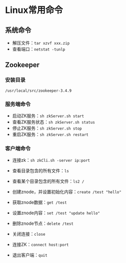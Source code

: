 # Linux常用命令

## 系统命令

- 解压文件：`tar xzvf xxx.zip`
- 查看端口：`netstat -tunlp`





## Zookeeper

### 安装目录

`/usr/local/src/zookeeper-3.4.9`

### 服务端命令

- 启动ZK服务：`sh zkServer.sh start`
- 查看ZK服务状态：`sh zkServer.sh status`
- 停止ZK服务：`sh zkServer.sh stop`
- 重启ZK服务：`sh zkServer.sh restart`

### 客户端命令

- 连接zk：`sh zkCli.sh -server ip:port`
- 查看目录包含的所有文件：`ls`
- 查看某个目录包含的所有文件：`ls2 /`

- 创建znode，并设置初始化内容：`create /test "hello"`
- 获取znode数据：`get /test`
- 设置znode内容：`set /test "update hello"`
- 删除znode节点：`delete /test`
- 关闭连接：`close`
- 连接ZK：`connect host:port`

- 退出客户端：`quit`

